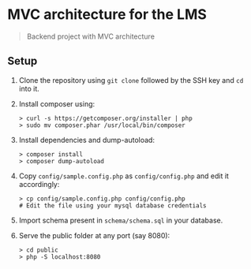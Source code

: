 # MVC architecture for the LMS

> Backend project with MVC architecture

## Setup

1. Clone the repository using `git clone` followed by the SSH key and `cd` into it.

1. Install composer using:
    ```console
    > curl -s https://getcomposer.org/installer | php
    > sudo mv composer.phar /usr/local/bin/composer
    ```

1. Install dependencies and dump-autoload:
    ```console
    > composer install
    > composer dump-autoload
    ```

1. Copy `config/sample.config.php` as `config/config.php` and edit it accordingly:
    ```console
    > cp config/sample.config.php config/config.php
    # Edit the file using your mysql database credentials
    ```

1. Import schema present in `schema/schema.sql` in your database.

1. Serve the public folder at any port (say 8080):
    ```console
	> cd public
    > php -S localhost:8080
    ```



